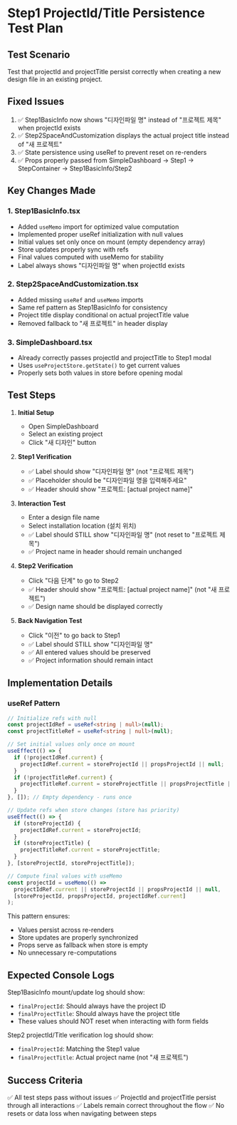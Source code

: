 # Step1 ProjectId/Title Persistence Test Plan

## Test Scenario
Test that projectId and projectTitle persist correctly when creating a new design file in an existing project.

## Fixed Issues
1. ✅ Step1BasicInfo now shows "디자인파일 명" instead of "프로젝트 제목" when projectId exists
2. ✅ Step2SpaceAndCustomization displays the actual project title instead of "새 프로젝트"
3. ✅ State persistence using useRef to prevent reset on re-renders
4. ✅ Props properly passed from SimpleDashboard → Step1 → StepContainer → Step1BasicInfo/Step2

## Key Changes Made

### 1. Step1BasicInfo.tsx
- Added `useMemo` import for optimized value computation
- Implemented proper useRef initialization with null values
- Initial values set only once on mount (empty dependency array)
- Store updates properly sync with refs
- Final values computed with useMemo for stability
- Label always shows "디자인파일 명" when projectId exists

### 2. Step2SpaceAndCustomization.tsx  
- Added missing `useRef` and `useMemo` imports
- Same ref pattern as Step1BasicInfo for consistency
- Project title display conditional on actual projectTitle value
- Removed fallback to "새 프로젝트" in header display

### 3. SimpleDashboard.tsx
- Already correctly passes projectId and projectTitle to Step1 modal
- Uses `useProjectStore.getState()` to get current values
- Properly sets both values in store before opening modal

## Test Steps

1. **Initial Setup**
   - Open SimpleDashboard
   - Select an existing project
   - Click "새 디자인" button

2. **Step1 Verification**
   - ✅ Label should show "디자인파일 명" (not "프로젝트 제목")
   - ✅ Placeholder should be "디자인파일 명을 입력해주세요"
   - ✅ Header should show "프로젝트: [actual project name]"

3. **Interaction Test**
   - Enter a design file name
   - Select installation location (설치 위치)
   - ✅ Label should STILL show "디자인파일 명" (not reset to "프로젝트 제목")
   - ✅ Project name in header should remain unchanged

4. **Step2 Verification**
   - Click "다음 단계" to go to Step2
   - ✅ Header should show "프로젝트: [actual project name]" (not "새 프로젝트")
   - ✅ Design name should be displayed correctly

5. **Back Navigation Test**
   - Click "이전" to go back to Step1
   - ✅ Label should STILL show "디자인파일 명"
   - ✅ All entered values should be preserved
   - ✅ Project information should remain intact

## Implementation Details

### useRef Pattern
```typescript
// Initialize refs with null
const projectIdRef = useRef<string | null>(null);
const projectTitleRef = useRef<string | null>(null);

// Set initial values only once on mount
useEffect(() => {
  if (!projectIdRef.current) {
    projectIdRef.current = storeProjectId || propsProjectId || null;
  }
  if (!projectTitleRef.current) {
    projectTitleRef.current = storeProjectTitle || propsProjectTitle || null;
  }
}, []); // Empty dependency - runs once

// Update refs when store changes (store has priority)
useEffect(() => {
  if (storeProjectId) {
    projectIdRef.current = storeProjectId;
  }
  if (storeProjectTitle) {
    projectTitleRef.current = storeProjectTitle;
  }
}, [storeProjectId, storeProjectTitle]);

// Compute final values with useMemo
const projectId = useMemo(() => 
  projectIdRef.current || storeProjectId || propsProjectId || null,
  [storeProjectId, propsProjectId, projectIdRef.current]
);
```

This pattern ensures:
- Values persist across re-renders
- Store updates are properly synchronized
- Props serve as fallback when store is empty
- No unnecessary re-computations

## Expected Console Logs

Step1BasicInfo mount/update log should show:
- `finalProjectId`: Should always have the project ID
- `finalProjectTitle`: Should always have the project title
- These values should NOT reset when interacting with form fields

Step2 projectId/Title verification log should show:
- `finalProjectId`: Matching the Step1 value
- `finalProjectTitle`: Actual project name (not "새 프로젝트")

## Success Criteria
✅ All test steps pass without issues
✅ ProjectId and projectTitle persist through all interactions
✅ Labels remain correct throughout the flow
✅ No resets or data loss when navigating between steps